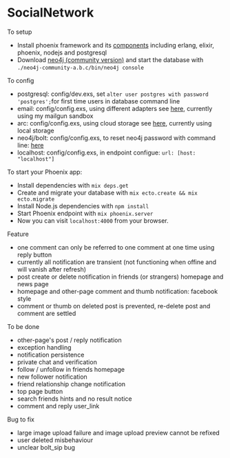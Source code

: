 # SocialNetwork

To setup

  * Install phoenix framework and its [components](http://www.phoenixframework.org/docs/installation) including erlang, elixir, phoenix, nodejs and postgresql
  * Download [neo4j (community version)](https://neo4j.com/download/community-edition/) and start the database with `./neo4j-community-a.b.c/bin/neo4j console`
  
To config

  * postgresql: config/dev.exs, set `alter user postgres with password 'postgres';`for first time users in database command line
  * email: config/config.exs, using different adapters see [here](https://github.com/smpallen99/coherence#configuring-the-swoosh-email-adapter), currently using my mailgun sandbox
  * arc: config/config.exs, using cloud storage see [here](https://github.com/stavro/arc), currently using local storage
  * neo4j/bolt: config/config.exs, to reset neo4j password with command line: [here](http://430.io/change-neo4j-default-password-in-command-line/)
  * localhost: config/config.exs, in endpoint configue: `url: [host: "localhost"]`

To start your Phoenix app:

  * Install dependencies with `mix deps.get`
  * Create and migrate your database with `mix ecto.create && mix ecto.migrate`
  * Install Node.js dependencies with `npm install`
  * Start Phoenix endpoint with `mix phoenix.server`
  * Now you can visit `localhost:4000` from your browser.

Feature

  * one comment can only be referred to one comment at one time using reply button
  * currently all notification are transient (not functioning when offine and will vanish after refresh)
  * post create or delete notification in friends (or strangers) homepage and news page
  * homepage and other-page comment and thumb notification: facebook style
  * comment or thumb on deleted post is prevented, re-delete post and comment are settled
  
To be done

  * other-page's post / reply notification 
  * exception handling
  * notification persistence
  * private chat and verification
  * follow / unfollow in friends homepage
  * new follower notification
  * friend relationship change notification
  * top page button
  * search friends hints and no result notice
  * comment and reply user_link 
  
Bug to fix
  
  * large image upload failure and image upload preview cannot be refixed
  * user deleted misbehaviour
  * unclear bolt_sip bug

